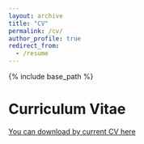 ```yaml
---
layout: archive
title: "CV"
permalink: /cv/
author_profile: true
redirect_from:
  - /resume
---
```


{% include base_path %}

# Curriculum Vitae
[You can download by current CV here](https://floschne.github.io/files/CV_January_2025.pdf)
